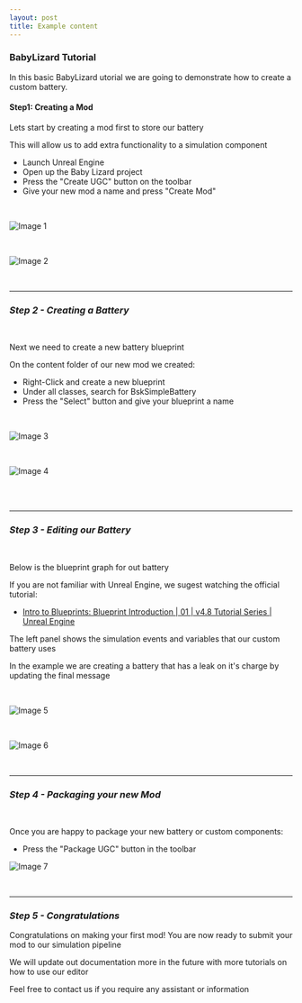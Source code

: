 ```yaml
---
layout: post
title: Example content
---
```


### BabyLizard Tutorial 

In this basic BabyLizard utorial we are going to demonstrate how to create a custom battery.

#### Step1: Creating a Mod

Lets start by creating a mod first to store our battery

This will allow us to add extra functionality to a simulation component

- Launch Unreal Engine
- Open up the Baby Lizard project
- Press the "Create UGC" button on the toolbar
- Give your new mod a name and press "Create Mod"

<br/>

![Image 1](./Resources/Images/QuickTutorial_01.png)

<br/>

![Image 2](./Resources/Images/QuickTutorial_02.png)


<br/>
<hr/>

### <b> <i> Step 2 - Creating a Battery </i> </b>

<br/>

Next we need to create a new battery blueprint

On the content folder of our new mod we created:

- Right-Click and create a new blueprint
- Under all classes, search for BskSimpleBattery
- Press the "Select" button and give your blueprint a name

<br/>

![Image 3](./Resources/Images/QuickTutorial_03.png)

<br/>

![Image 4](./Resources/Images/QuickTutorial_04.png)

<br/>

<br/>
<hr/>

### <b> <i> Step 3 - Editing our Battery </i> </b>

<br/>

Below is the blueprint graph for out battery

If you are not familiar with Unreal Engine, we sugest watching the official tutorial:

- [Intro to Blueprints: Blueprint Introduction | 01 | v4.8 Tutorial Series | Unreal Engine](https://www.youtube.com/watch?v=EFXMW_UEDco)

The left panel shows the simulation events and variables that our custom battery uses

In the example we are creating a battery that has a leak on it's charge by updating the final message

<br/>

![Image 5](./Resources/Images/QuickTutorial_05.png)


<br/>

![Image 6](./Resources/Images/QuickTutorial_06.png)

<br/>
<hr/>

### <b> <i> Step 4 - Packaging your new Mod </i> </b>

<br/>

Once you are happy to package your new battery or custom components:

- Press the "Package UGC" button in the toolbar

![Image 7](./Resources/Images/QuickTutorial_07.png)

<br/>
<hr/>

### <b> <i> Step 5 - Congratulations </i> </b>

Congratulations on making your first mod! You are now ready to submit your mod to our simulation pipeline

We will update out documentation more in the future with more tutorials on how to use our editor

Feel free to contact us if you require any assistant or information

<br/>
